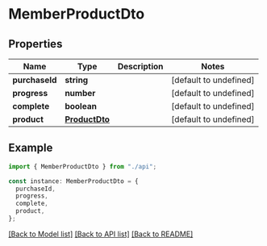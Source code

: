 # MemberProductDto

## Properties

| Name           | Type                            | Description | Notes                  |
| -------------- | ------------------------------- | ----------- | ---------------------- |
| **purchaseId** | **string**                      |             | [default to undefined] |
| **progress**   | **number**                      |             | [default to undefined] |
| **complete**   | **boolean**                     |             | [default to undefined] |
| **product**    | [**ProductDto**](ProductDto.md) |             | [default to undefined] |

## Example

```typescript
import { MemberProductDto } from "./api";

const instance: MemberProductDto = {
  purchaseId,
  progress,
  complete,
  product,
};
```

[[Back to Model list]](../README.md#documentation-for-models) [[Back to API list]](../README.md#documentation-for-api-endpoints) [[Back to README]](../README.md)
